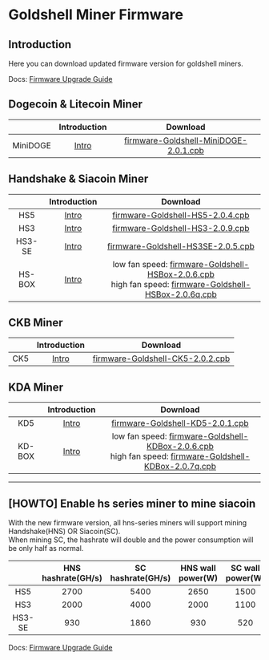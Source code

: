 #  Goldshell Miner Firmware

## Introduction

Here you can download updated firmware version for goldshell miners.



Docs: [Firmware Upgrade Guide](https://www.goldshell.com/2021/02/02/hns%e3%80%81sc-algorithm-switching-tutorial/)


## Dogecoin & Litecoin Miner


|     |  Introduction |  Download | 
|  :----:  | :----: | :----:  |
| MiniDOGE  | [Intro](https://www.goldshell.com/goldshell-mini-doge/ ) |  [firmware-Goldshell-MiniDOGE-2.0.1.cpb](https://raw.githubusercontent.com/goldshellminer/firmware/master/firmware-Goldshell-MiniDOGE-2.0.1.cpb)  | 



## Handshake & Siacoin Miner

|     |  Introduction |  Download | 
|  :----:  | :----: | :----:  |
| HS5  | [Intro](https://www.goldshell.com/hs5-miner/ ) |  [firmware-Goldshell-HS5-2.0.4.cpb](https://raw.githubusercontent.com/goldshellminer/firmware/master/firmware-Goldshell-HS5-2.0.4.cpb)  | 
| HS3  | [Intro](https://www.goldshell.com/hs3-miner-intro/)   |  [firmware-Goldshell-HS3-2.0.9.cpb](https://raw.githubusercontent.com/goldshellminer/firmware/master/firmware-Goldshell-HS3-2.0.9.cpb) | 
| HS3-SE  |  [Intro](https://www.goldshell.com/hs3-se-goldshelle-handshake-miner/)  |  [firmware-Goldshell-HS3SE-2.0.5.cpb](https://raw.githubusercontent.com/goldshellminer/firmware/master/firmware-Goldshell-HS3SE-2.0.5.cpb) | 
| HS-BOX  |  [Intro](https://www.goldshell.com/goldshell-hs-box/)  | low fan speed: [firmware-Goldshell-HSBox-2.0.6.cpb](https://raw.githubusercontent.com/goldshellminer/firmware/master/firmware-Goldshell-HSBox-2.0.6.cpb) <br> high fan speed: [firmware-Goldshell-HSBox-2.0.6q.cpb](https://raw.githubusercontent.com/goldshellminer/firmware/master/firmware-Goldshell-HSBox-2.0.6q.cpb) | 



## CKB Miner

  

|     |  Introduction |  Download | 
|  :----:  | :----: | :----:  |
| CK5  | [Intro](https://www.goldshell.com/ck5-ckb-miner/ ) | [firmware-Goldshell-CK5-2.0.2.cpb](https://raw.githubusercontent.com/goldshellminer/firmware/master/firmware-Goldshell-CK5-2.0.2.cpb) | 


## KDA Miner

|     |  Introduction |  Download | 
|  :----:  | :----: | :----:  |
| KD5  | [Intro](https://www.goldshell.com/kd5-kadena-miner/ ) | [firmware-Goldshell-KD5-2.0.1.cpb](https://raw.githubusercontent.com/goldshellminer/firmware/master/firmware-Goldshell-KD5-2.0.1.cpb)| 
| KD-BOX  | [Intro](https://www.goldshell.com/goldshell-kd-box/ ) | low fan speed: [firmware-Goldshell-KDBox-2.0.6.cpb](https://raw.githubusercontent.com/goldshellminer/firmware/master/firmware-Goldshell-KDBox-2.0.6.cpb) <br> high fan speed: [firmware-Goldshell-KDBox-2.0.7q.cpb](https://raw.githubusercontent.com/goldshellminer/firmware/master/firmware-Goldshell-KDBox-2.0.7q.cpb) |
 
  
  



---



## [HOWTO] Enable hs series miner to mine siacoin

With the new firmware version, all hns-series miners will support mining Handshake(HNS) OR Siacoin(SC).  
When mining SC, the hashrate will double and the power consumption will be only half as normal.

  
|     | HNS hashrate(GH/s)  |  SC hashrate(GH/s) | HNS wall power(W) | SC wall power(W) |  
|  :----:  | :----: | :----:  | :----: |  :----: | 
| HS5  | 2700 | 5400 | 2650 | 1500 |
| HS3  | 2000 | 4000  | 2000  | 1100 |
| HS3-SE  | 930 | 1860  | 930 | 520 |


Docs: [Firmware Upgrade Guide](https://www.goldshell.com/2021/02/02/hns%e3%80%81sc-algorithm-switching-tutorial/)








